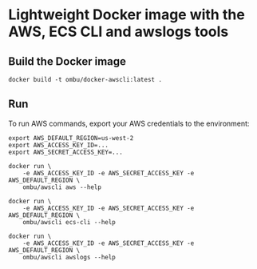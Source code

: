 Lightweight Docker image with the AWS, ECS CLI and awslogs tools
================================================================

Build the Docker image
----------------------

    docker build -t ombu/docker-awscli:latest .

Run
---

To run AWS commands, export your AWS credentials to the environment:

    export AWS_DEFAULT_REGION=us-west-2
    export AWS_ACCESS_KEY_ID=...
    export AWS_SECRET_ACCESS_KEY=...

    docker run \
        -e AWS_ACCESS_KEY_ID -e AWS_SECRET_ACCESS_KEY -e AWS_DEFAULT_REGION \
        ombu/awscli aws --help

    docker run \
        -e AWS_ACCESS_KEY_ID -e AWS_SECRET_ACCESS_KEY -e AWS_DEFAULT_REGION \
        ombu/awscli ecs-cli --help

    docker run \
        -e AWS_ACCESS_KEY_ID -e AWS_SECRET_ACCESS_KEY -e AWS_DEFAULT_REGION \
        ombu/awscli awslogs --help
